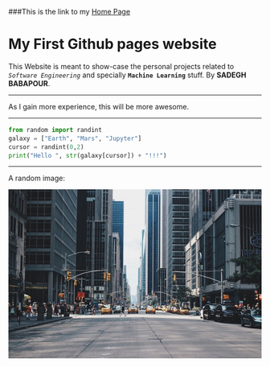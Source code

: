 ###This is the link to my [Home Page](https://sadegh-babapour.github.io/)

# My First Github pages website

This Website is meant to show-case the personal projects related to *```Software Engineering```* and specially **```Machine Learning```** stuff.
By **SADEGH BABAPOUR**.

--------------------------------------------------
As I gain more experience, this will be more awesome. 

--------------------------------------------------
```python
from random import randint
galaxy = ["Earth", "Mars", "Jupyter"]
cursor = randint(0,2)
print("Hello ", str(galaxy[cursor]) + "!!!")
```

--------------------------------------------------
A random image: 


![alt text](https://raw.githubusercontent.com/sadegh-babapour/sadegh-babapour.github.io/master/assets/images/urban.png "Urban area")
